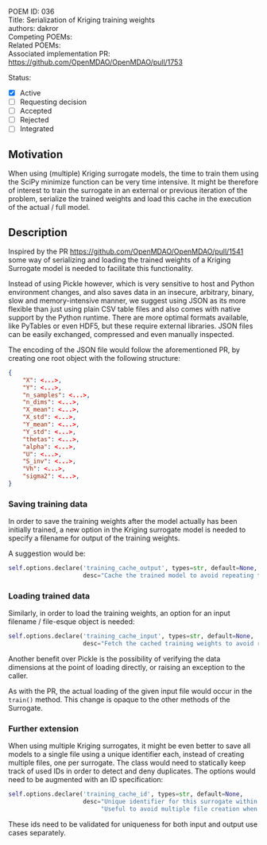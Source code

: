 POEM ID: 036  
Title: Serialization of Kriging training weights  
authors: dakror  
Competing POEMs:  
Related POEMs:  
Associated implementation PR: https://github.com/OpenMDAO/OpenMDAO/pull/1753  

Status:

- [x] Active
- [ ] Requesting decision
- [ ] Accepted
- [ ] Rejected
- [ ] Integrated

## Motivation

When using (multiple) Kriging surrogate models, the time to train them using the SciPy minimize function can be very time intensive. It might be therefore of interest to train the surrogate in an external or previous iteration of the problem, serialize the trained weights and load this cache in the execution of the actual / full model.


## Description

Inspired by the PR https://github.com/OpenMDAO/OpenMDAO/pull/1541 some way of serializing and loading the trained weights of a Kriging Surrogate model is needed to facilitate this functionality. 

Instead of using Pickle however, which is very sensitive to host and Python environment changes, and also saves data in an insecure, arbitrary, binary, slow and memory-intensive manner, we suggest using JSON as its more flexible than just using plain CSV table files and also  comes with native support by the Python runtime. There are more optimal formats available, like PyTables or even HDF5, but these require external libraries. JSON files can be easily exchanged, compressed and even manually inspected.

The encoding of the JSON file would follow the aforementioned PR, by creating one root object with the following structure:

```json
{
    "X": <...>,
    "Y": <...>,
    "n_samples": <...>,
    "n_dims": <...>,
    "X_mean": <...>,
    "X_std": <...>,
    "Y_mean": <...>,
    "Y_std": <...>,
    "thetas": <...>,
    "alpha": <...>,
    "U": <...>,
    "S_inv": <...>,
    "Vh": <...>,
    "sigma2": <...>,
}
```

### Saving training data

In order to save the training weights after the model actually has been initially trained, a new option in the Kriging surrogate model is needed to specify a filename for output of the training weights.

A suggestion would be:

```py
self.options.declare('training_cache_output', types=str, default=None,
                     desc="Cache the trained model to avoid repeating training and write it to the given file.")
```


### Loading trained data

Similarly, in order to load the training weights, an option for an input filename / file-esque object is needed:

```py
self.options.declare('training_cache_input', types=str, default=None,
                     desc="Fetch the cached training weights to avoid repeating training from given file.")
```

Another benefit over Pickle is the possibility of verifying the data dimensions at the point of loading directly, or raising an exception to the caller.

As with the PR, the actual loading of the given input file would occur in the `train()` method. This change is opaque to the other methods of the Surrogate.

### Further extension

When using multiple Kriging surrogates, it might be even better to save all models to a single file using a unique identifier each, instead of creating multiple files, one per surrogate. The class would need to statically keep track of used IDs in order to detect and deny duplicates. The options would need to be augmented with an ID specification:

```py
self.options.declare('training_cache_id', types=str, default=None,
                     desc="Unique identifier for this surrogate within the cache file. "
                          "Useful to avoid multiple file creation when caching several surrogate")
```

These ids need to be validated for uniqueness for both input and output use cases separately. 